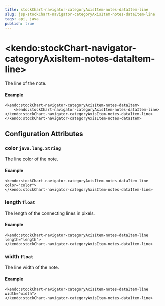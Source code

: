 ```yaml
---
title: stockChart-navigator-categoryAxisItem-notes-dataItem-line
slug: jsp-stockChart-navigator-categoryAxisItem-notes-dataItem-line
tags: api, java
publish: true
---
```


# \<kendo:stockChart-navigator-categoryAxisItem-notes-dataItem-line\>

The line of the note.

#### Example
    <kendo:stockChart-navigator-categoryAxisItem-notes-dataItem>
        <kendo:stockChart-navigator-categoryAxisItem-notes-dataItem-line></kendo:stockChart-navigator-categoryAxisItem-notes-dataItem-line>
    </kendo:stockChart-navigator-categoryAxisItem-notes-dataItem>

## Configuration Attributes

### color `java.lang.String`

The line color of the note.

#### Example
    <kendo:stockChart-navigator-categoryAxisItem-notes-dataItem-line color="color">
    </kendo:stockChart-navigator-categoryAxisItem-notes-dataItem-line>

### length `float`

The length of the connecting lines in pixels.

#### Example
    <kendo:stockChart-navigator-categoryAxisItem-notes-dataItem-line length="length">
    </kendo:stockChart-navigator-categoryAxisItem-notes-dataItem-line>

### width `float`

The line width of the note.

#### Example
    <kendo:stockChart-navigator-categoryAxisItem-notes-dataItem-line width="width">
    </kendo:stockChart-navigator-categoryAxisItem-notes-dataItem-line>


